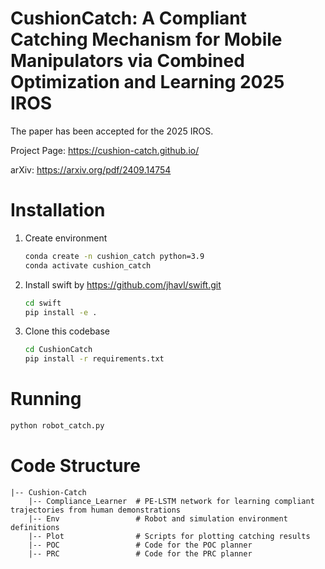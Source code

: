 #  CushionCatch: A Compliant Catching Mechanism for Mobile Manipulators via Combined Optimization and Learning  2025 IROS

The paper has been accepted for the 2025 IROS.

Project Page: https://cushion-catch.github.io/

arXiv: https://arxiv.org/pdf/2409.14754

# Installation

1. Create environment 

   ```bash
   conda create -n cushion_catch python=3.9
   conda activate cushion_catch
   ```

2. Install swift by https://github.com/jhavl/swift.git

   ```bash
   cd swift
   pip install -e .
   ```

3. Clone this codebase

   ```bash
   cd CushionCatch
   pip install -r requirements.txt
   ```

# Running
  ```bash
  python robot_catch.py
  ```

# Code Structure
```
|-- Cushion-Catch
    |-- Compliance_Learner  # PE-LSTM network for learning compliant trajectories from human demonstrations
    |-- Env                 # Robot and simulation environment definitions
    |-- Plot                # Scripts for plotting catching results
    |-- POC                 # Code for the POC planner
    |-- PRC                 # Code for the PRC planner
```
